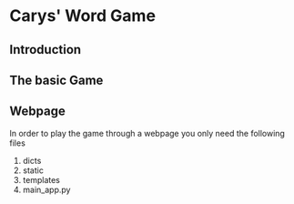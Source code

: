 # Carys' Word Game
## Introduction

## The basic Game

## Webpage
In order to play the game through a webpage you only need the following files  
1. dicts  
2. static  
3. templates  
4. main_app.py